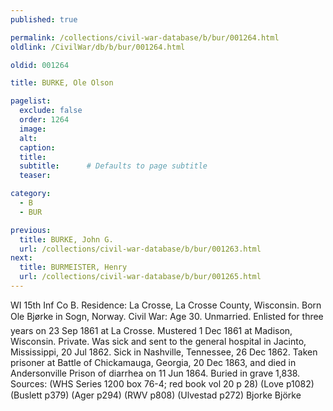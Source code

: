 ```yaml
---
published: true

permalink: /collections/civil-war-database/b/bur/001264.html
oldlink: /CivilWar/db/b/bur/001264.html

oldid: 001264

title: BURKE, Ole Olson

pagelist:
  exclude: false
  order: 1264
  image: 
  alt:
  caption:
  title:
  subtitle:      # Defaults to page subtitle
  teaser:

category: 
  - B 
  - BUR

previous:
  title: BURKE, John G.
  url: /collections/civil-war-database/b/bur/001263.html  
next:
  title: BURMEISTER, Henry
  url: /collections/civil-war-database/b/bur/001265.html   
---
```

WI 15th Inf Co B. Residence: La Crosse, La Crosse County, Wisconsin. Born &#147;Ole Bj&oslash;rke&#148; in Sogn, Norway. Civil War: Age 30. Unmarried. Enlisted for three years on 23 Sep 1861 at La Crosse. Mustered 1 Dec 1861 at Madison, Wisconsin. Private. Was sick and sent to the general hospital in Jacinto, Mississippi, 20 Jul 1862. Sick in Nashville, Tennessee, 26 Dec 1862. Taken prisoner at Battle of Chickamauga, Georgia, 20 Dec 1863, and died in Andersonville Prison of diarrhea on 11 Jun 1864. Buried in grave 1,838. Sources: (WHS Series 1200 box 76-4; red book vol 20 p 28) (Love p1082) (Buslett p379) (Ager p294) (RWV p808) (Ulvestad p272) &#147;Bjorke&#148; &#147;Bj&ouml;rke&#148;